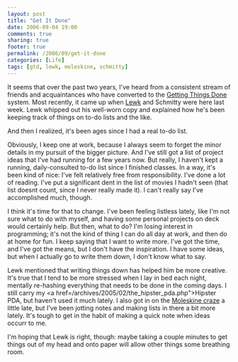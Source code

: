 ```yaml
---
layout: post
title: "Get It Done"
date: 2006-09-04 19:00
comments: true
sharing: true
footer: true
permalink: /2006/09/get-it-done
categories: [Life]
tags: [gtd, lewk, moleskine, schmitty]
---
```

It seems that over the past two years, I've heard from a consistent stream of friends and acquaintances who have converted to the <a href="http://www.amazon.com/Getting-Things-Done-Stress-Free-Productivity/dp/0142000280/sr=8-1/qid=1157409583/ref=pd_bbs_1/104-4961854-2672719?ie=UTF8&s=books">Getting Things Done</a> system.  Most recently, it came up when <a href="http://www.csh.rit.edu/~lewk/blog">Lewk</a> and Schmitty were here last week.  Lewk whipped out his well-worn copy and explained how he's been keeping track of things on to-do lists and the like.

And then I realized, it's been ages since I had a real to-do list.

Obviously, I keep one at work, because I always seem to forget the minor details in my pursuit of the bigger picture.  And I've still got a list of project ideas that I've had running for a few years now.  But really, I haven't kept a running, daily-consulted to-do list since I finished classes.  In a way, it's been kind of nice: I've felt relatively free from responsibility.  I've done a lot of reading.  I've put a significant dent in the list of movies I hadn't seen (that list doesnt count, since I never really made it).  I can't really say I've accomplished much, though.

I think it's time for that to change.  I've been feeling listless lately, like I'm not sure what to do with myself, and having some personal projects on deck would certainly help.  But then, what to do?  I'm losing interest in programming; it's not the kind of thing I can do all day at work, and then do at home for fun.  I keep saying that I want to write more.  I've got the time, and I've got the means, but I don't have the inspiration.  I have some ideas, but when I actually go to write them down, I don't know what to say.

Lewk mentioned that writing things down has helped him be more creative.  It's true that I tend to be more stressed when I lay in bed each night, mentally re-hashing everything that needs to be done in the coming days.  I still carry my <a href=/archives/2005/02/the_hipster_pda.php">Hipster PDA</a>, but haven't used it much lately.  I also got in on the <a href="http://www.moleskinerie.com/">Moleskine craze</a> a little late, but I've been jotting notes and making lists in there a bit more lately.  It's tough to get in the habit of making a quick note when ideas occurr to me.

I'm hoping that Lewk is right, though: maybe taking a couple minutes to get things out of my head and onto paper will allow other things some breathing room.
